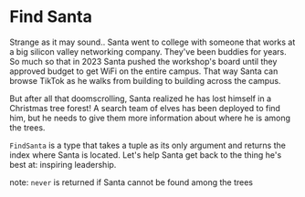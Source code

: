 # Find Santa

Strange as it may sound.. Santa went to college with someone that works at a big silicon valley networking company. They've been buddies for years. So much so that in 2023 Santa pushed the workshop's board until they approved budget to get WiFi on the entire campus. That way Santa can browse TikTok as he walks from building to building across the campus.

But after all that doomscrolling, Santa realized he has lost himself in a Christmas tree forest! A search team of elves has been deployed to find him, but he needs to give them more information about where he is among the trees.

`FindSanta` is a type that takes a tuple as its only argument and returns the index where Santa is located. Let's help Santa get back to the thing he's best at: inspiring leadership.

note: `never` is returned if Santa cannot be found among the trees
